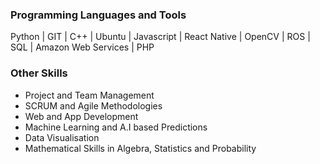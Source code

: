 ### Programming Languages and Tools

Python | GIT | C++ | Ubuntu | Javascript | React Native | OpenCV | ROS | SQL | Amazon Web Services | PHP 

### Other Skills

- Project and Team Management
- SCRUM and Agile Methodologies
- Web and App Development
- Machine Learning and A.I based Predictions
- Data Visualisation
- Mathematical Skills in Algebra, Statistics and Probability